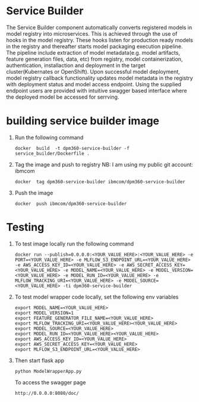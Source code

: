 # Service Builder
The Service Builder component automatically converts registered models in model registry into microservices. This is achieved through the use of hooks in the model registry. These hooks listen for production ready models in the registry and thereafter starts model packaging execution pipeline.  The pipeline include extraction of model metadata(e.g. model artifacts, feature generation files, data, etc) from registry, model containerization, authentication, installaction and deployment in the target cluster(Kubernates or OpenShift). Upon successful model deployment,  model registry callback functionality updates model metadata in the registry with deployment status and model access endpoint. Using the supplied endpoint users are provided with intuitive swagger based interface where the deployed model be accessed for serrving.  

# building service builder image
1. Run the following command
 
     ``` 
    docker  build  -t dpm360-service-builder -f service_builder/Dockerfile .
     ```

 2. Tag the image and push to registry
    NB: I am using my public git account: ibmcom
    
     ``` 
     docker  tag dpm360-service-builder ibmcom/dpm360-service-builder
    
     ```
 3. Push the image   
  
     ``` 
     docker  push ibmcom/dpm360-service-builder
    
     ```
 # Testing    
 1. To test image locally run the following command
 
    ```
    docker run --publish=0.0.0.0:<YOUR_VALUE_HERE>:<YOUR_VALUE_HERE> -e PORT=<YOUR_VALUE_HERE> -e MLFLOW_S3_ENDPOINT_URL=<YOUR_VALUE_HERE> -e AWS_ACCESS_KEY_ID=<YOUR_VALUE_HERE> -e AWS_SECRET_ACCESS_KEY=<YOUR_VALUE_HERE> -e MODEL_NAME=<YOUR_VALUE_HERE> -e MODEL_VERSION=<YOUR_VALUE_HERE> -e MODEL_RUN_ID=<YOUR_VALUE_HERE> -e MLFLOW_TRACKING_URI=<YOUR_VALUE_HERE> -e MODEL_SOURCE=<YOUR_VALUE_HERE> -ti dpm360-service-builder

    ``` 
 2. To test model wrapper code locally, set the following env variables 
     ``` 
    export MODEL_NAME=<YOUR_VALUE_HERE>
    export MODEL_VERSION=1
    export FEATURE_GENERATOR_FILE_NAME=<YOUR_VALUE_HERE>
    export MLFLOW_TRACKING_URI=<YOUR_VALUE_HERE><YOUR_VALUE_HERE>
    export MODEL_SOURCE=<YOUR_VALUE_HERE>
    export MODEL_RUN_ID=<YOUR_VALUE_HERE><YOUR_VALUE_HERE>
    export AWS_ACCESS_KEY_ID=<YOUR_VALUE_HERE>
    export AWS_SECRET_ACCESS_KEY=<YOUR_VALUE_HERE>
    export MLFLOW_S3_ENDPOINT_URL=<YOUR_VALUE_HERE>
    
     ```
 3. Then start flask app
    ```
    python ModelWrapperApp.py    
    
    ```
  
    To access the swagger page
    
    ```
    http://0.0.0.0:8080/doc/
    
    ```       